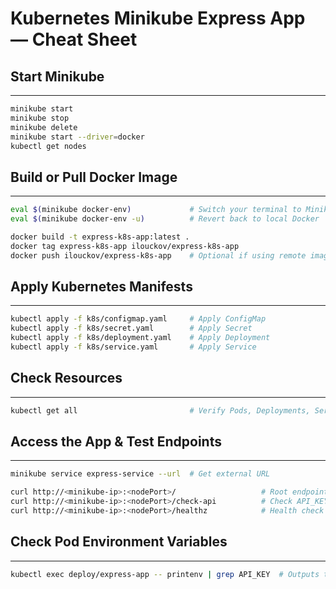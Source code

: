 
# Kubernetes Minikube Express App — Cheat Sheet

## Start Minikube 
--------------------------------------------------------------------
```bash
minikube start
minikube stop
minikube delete
minikube start --driver=docker
kubectl get nodes
```

## Build or Pull Docker Image 
--------------------------------------------------------------------
```bash
eval $(minikube docker-env)             # Switch your terminal to Minikube’s Docker
eval $(minikube docker-env -u)          # Revert back to local Docker

docker build -t express-k8s-app:latest .
docker tag express-k8s-app ilouckov/express-k8s-app
docker push ilouckov/express-k8s-app    # Optional if using remote image
```

## Apply Kubernetes Manifests 
--------------------------------------------------------------------
```bash
kubectl apply -f k8s/configmap.yaml     # Apply ConfigMap 
kubectl apply -f k8s/secret.yaml        # Apply Secret 
kubectl apply -f k8s/deployment.yaml    # Apply Deployment 
kubectl apply -f k8s/service.yaml       # Apply Service 
```

## Check Resources 
--------------------------------------------------------------------
```bash
kubectl get all                         # Verify Pods, Deployments, Service
```

## Access the App & Test Endpoints
--------------------------------------------------------------------
```bash
minikube service express-service --url  # Get external URL

curl http://<minikube-ip>:<nodePort>/                   # Root endpoint (ConfigMap values)
curl http://<minikube-ip>:<nodePort>/check-api          # Check API_KEY from Secret
curl http://<minikube-ip>:<nodePort>/healthz            # Health check
```

## Check Pod Environment Variables 
--------------------------------------------------------------------
```bash
kubectl exec deploy/express-app -- printenv | grep API_KEY  # Outputs the secret API key in plaintext
```
